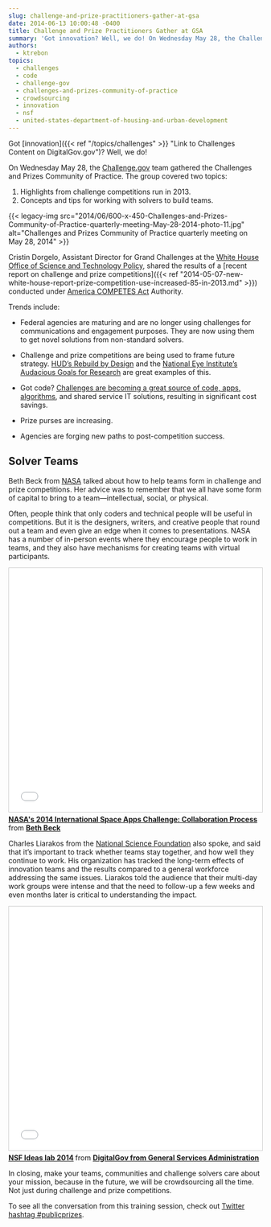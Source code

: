 ```yaml
---
slug: challenge-and-prize-practitioners-gather-at-gsa
date: 2014-06-13 10:00:48 -0400
title: Challenge and Prize Practitioners Gather at GSA
summary: 'Got innovation? Well, we do! On Wednesday May 28, the Challenge.gov team gathered the Challenges and Prizes Community of Practice together for its quarterly meeting. The group covered two topics: Highlights from challenge competitions run in 2013.'
authors:
  - ktrebon
topics:
  - challenges
  - code
  - challenge-gov
  - challenges-and-prizes-community-of-practice
  - crowdsourcing
  - innovation
  - nsf
  - united-states-department-of-housing-and-urban-development
---
```


Got [innovation]({{< ref "/topics/challenges" >}} "Link to Challenges Content on DigitalGov.gov")? Well, we do!

On Wednesday May 28, the [Challenge.gov](https://challenge.gov/) team gathered the Challenges and Prizes Community of Practice. The group covered two topics:

  1. Highlights from challenge competitions run in 2013.
  2. Concepts and tips for working with solvers to build teams.

{{< legacy-img src="2014/06/600-x-450-Challenges-and-Prizes-Community-of-Practice-quarterly-meeting-May-28-2014-photo-11.jpg" alt="Challenges and Prizes Community of Practice quarterly meeting on May 28, 2014" >}}

Cristin Dorgelo, Assistant Director for Grand Challenges at the [White House Office of Science and Technology Policy](http://www.whitehouse.gov/administration/eop/ostp), shared the results of a [recent report on challenge and prize competitions]({{< ref "2014-05-07-new-white-house-report-prize-competition-use-increased-85-in-2013.md" >}}) conducted under [America COMPETES Act](https://cio.gov/wp-content/uploads/downloads/2012/09/Prize_Authority_in_the_America_COMPETES_Reauthorization_Act.pdf) Authority.

Trends include:

  * Federal agencies are maturing and are no longer using challenges for communications and engagement purposes. They are now using them to get novel solutions from non-standard solvers.

  * Challenge and prize competitions are being used to frame future strategy. [HUD’s Rebuild by Design](http://www.rebuildbydesign.org/) and the [National Eye Institute’s Audacious Goals for Research](http://www.nei.nih.gov/challenge/) are great examples of this.

  * Got code? [Challenges are becoming a great source of code, apps, algorithms](https://www.challenge.gov/list/?type=SoftwareApps "Software and apps challenges on Challenge.gov"), and shared service IT solutions, resulting in significant cost savings.

  * Prize purses are increasing.

  * Agencies are forging new paths to post-competition success.

## Solver Teams

Beth Beck from [NASA](http://www.nasa.gov/offices/COECI/#.U435EPldWXE) talked about how to help teams form in challenge and prize competitions. Her advice was to remember that we all have some form of capital to bring to a team—intellectual, social, or physical.

Often, people think that only coders and technical people will be useful in competitions. But it is the designers, writers, and creative people that round out a team and even give an edge when it comes to presentations. NASA has a number of in-person events where they encourage people to work in teams, and they also have mechanisms for creating teams with virtual participants.

<iframe src="//www.slideshare.net/slideshow/embed_code/key/3dZw0746iAWYHh" width="595" height="485" frameborder="0" marginwidth="0" marginheight="0" scrolling="no" style="border:1px solid #CCC; border-width:1px; margin-bottom:5px; max-width: 100%;" allowfullscreen> </iframe> <div style="margin-bottom:5px"> <strong> <a href="//www.slideshare.net/bethbeck/nasas-2014-international-space-apps-challenge-collaborative" title="NASA&#x27;s 2014 International Space Apps Challenge: Collaboration Process" alt="Slides: NASA's 2014 International Space Apps Challenge: Collaboration Process" target="_blank">NASA&#x27;s 2014 International Space Apps Challenge: Collaboration Process</a> </strong> from <strong><a href="https://www.slideshare.net/bethbeck" target="_blank">Beth Beck</a></strong> </div>

Charles Liarakos from the [National Science Foundation](https://www.challenge.gov/list/?ag=National%20Science%20Foundation "National Science Foundation Challenge and Prize Competitions on Challenge.gov ") also spoke, and said that it’s important to track whether teams stay together, and how well they continue to work. His organization has tracked the long-term effects of innovation teams and the results compared to a general workforce addressing the same issues. Liarakos told the audience that their multi-day work groups were intense and that the need to follow-up a few weeks and even months later is critical to understanding the impact.

<iframe src="//www.slideshare.net/slideshow/embed_code/key/AicOdUpH1ct0MH" width="595" height="485" frameborder="0" marginwidth="0" marginheight="0" scrolling="no" style="border:1px solid #CCC; border-width:1px; margin-bottom:5px; max-width: 100%;" allowfullscreen> </iframe> <div style="margin-bottom:5px"> <strong> <a href="//www.slideshare.net/DigitalGov/nsf-ideas-lab-2014" title="NSF Ideas lab 2014" alt="Slides: NSF Ideas Lab 2014" target="_blank">NSF Ideas lab 2014</a> </strong> from <strong><a href="https://www.slideshare.net/DigitalGov" target="_blank">DigitalGov from General Services Administration</a></strong> </div>

In closing, make your teams, communities and challenge solvers care about your mission, because in the future, we will be crowdsourcing all the time. Not just during challenge and prize competitions.

To see all the conversation from this training session, check out [Twitter hashtag #publicprizes](https://twitter.com/search?q=%23publicprizes&src=typd).
